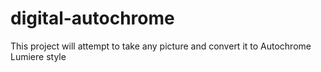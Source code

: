 # digital-autochrome
This project will attempt to take any picture and convert it to Autochrome Lumiere style 
